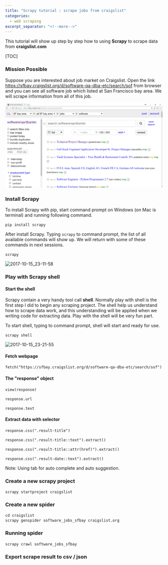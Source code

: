 ```yaml
---
title: "Scrapy tutorial : scrape jobs from craigslist"
categories:
  - web scraping
excerpt_separator: "<!--more-->"
---
```




This tutorial will show up step by step how to using **Scrapy** to scrape data from **craigslist.com**

<!--more-->



[TOC]

### Mission Possible

Suppose you are interested about job market on Craigslist. Open the link https://sfbay.craigslist.org/d/software-qa-dba-etc/search/sof from browser and you can see all software job which listed at San Francisco bay area. We will scrape information from all of this job.

![2017-10-14_22-13-47](/assets/images/2017-10-15_9-10-41.jpg)



### Install Scrapy

To install Scrapy with pip, start command prompt on Windows (on Mac is terminal) and running following command.

```shell
pip install scrapy
```

After install Scrapy. Typing `scrapy` to command prompt, the list of all available commands will show up. We will return with some of these commands in next sessions.

```shell
scrapy
```

![2017-10-15_23-11-58](C:\site\minimal-mistakes\assets\images\2017-10-15_23-11-58.jpg)



### Play with Scrapy shell

#### Start the shell

Scrapy contain a very handy tool call **shell**. Normally play with shell is the first step I did to begin any scraping project. The shell help us understand how to scrape data work, and this understanding will be applied when we writing code for extracting data. Play with the shell will be very fun part.

To start shell, typing to command prompt, shell will start and ready for use.

```shell
scrapy shell
```

![2017-10-15_23-21-55](C:\site\minimal-mistakes\assets\images\2017-10-15_23-21-55.jpg)



#### Fetch webpage

```shell
fetch("https://sfbay.craigslist.org/d/software-qa-dba-etc/search/sof")
```

#### The "response" object

```shell
view(response)
```

```shell
response.url
```

```shell
response.text
```

#### **Extract data with selector**

```shell
response.css(".result-title")
```

```shell
response.css(".result-title::text").extract()
```

```shell
response.css(".result-title::attr(href)").extract()
```

```shell
response.css(".result-date::text").extract()
```

Note: Using tab for auto complete and auto suggestion.

### Create a new scrapy project

```shell
scrapy startproject craigslist
```

#### 



### Create a new spider

```shell
cd craigslist
scrapy genspider software_jobs_sfbay craigslist.org
```



### Running spider

```shell
scrapy crawl software_jobs_sfbay
```



### Export scrape result to csv / json

